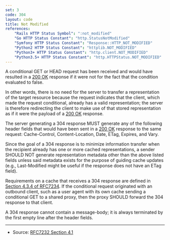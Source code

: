 ```yaml
---
set: 3
code: 304
layout: code
title: Not Modified
references:
    "Rails HTTP Status Symbol": ":not_modified"
    "Go HTTP Status Constant": "http.StatusNotModified"
    "Symfony HTTP Status Constant": "Response::HTTP_NOT_MODIFIED"
    "Python2 HTTP Status Constant": "httplib.NOT_MODIFIED"
    "Python3+ HTTP Status Constant": "http.client.NOT_MODIFIED"
    "Python3.5+ HTTP Status Constant": "http.HTTPStatus.NOT_MODIFIED"
---
```


A conditional GET or HEAD request has been received and would have
resulted in a [200 OK](/200) response if it were not for the fact that
the condition evaluated to false.

In other words, there is no need for the server to transfer a
representation of the target resource because the request indicates that
the client, which made the request conditional, already has a valid
representation; the server is therefore redirecting the client to make
use of that stored representation as if it were the payload of a
[200 OK](/200) response.

The server generating a 304 response MUST generate any of the following
header fields that would have been sent in a [200 OK](/200) response to
the same request: Cache-Control, Content-Location, Date, ETag, Expires,
and Vary.

Since the goal of a 304 response is to minimize information transfer
when the recipient already has one or more cached representations, a
sender SHOULD NOT generate representation metadata other than the above
listed fields unless said metadata exists for the purpose of guiding
cache updates (e.g., Last-Modified might be useful if the response does
not have an ETag field).

Requirements on a cache that receives a 304 response are defined in
[Section 4.3.4 of RFC7234][2]. If the conditional request originated
with an outbound client, such as a user agent with its own cache sending
a conditional GET to a shared proxy, then the proxy SHOULD forward the
304 response to that client.

A 304 response cannot contain a message-body; it is always terminated by
the first empty line after the header fields.

---

* Source: [RFC7232 Section 4.1][1]

[1]: <http://tools.ietf.org/html/rfc7232#section-4.1>
[2]: <http://tools.ietf.org/html/rfc7234#section-4.3.4>
